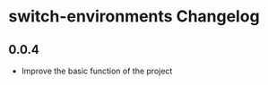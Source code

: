 <!-- Keep a Changelog guide -> https://keepachangelog.com -->

# switch-environments Changelog

## 0.0.4

- Improve the basic function of the project